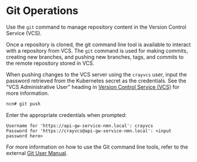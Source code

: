 # Git Operations

Use the `git` command to manage repository content in the Version Control Service \(VCS\).

Once a repository is cloned, the git command line tool is available to interact with a repository from VCS. The `git` command is used for making commits, creating new branches, and pushing new branches, tags, and commits to the remote repository stored in VCS.

When pushing changes to the VCS server using the `crayvcs` user, input the password retrieved from the Kubernetes secret as the credentials. See the "VCS Administrative User" heading in [Version Control Service \(VCS\)](Version_Control_Service_VCS.md#vcs-administrative-user) for more information.

```bash
ncn# git push
```

Enter the appropriate credentials when prompted:

```
Username for 'https://api-gw-service-nmn.local': crayvcs
Password for 'https://crayvcs@api-gw-service-nmn.local': <input password here>
```

For more information on how to use the Git command line tools, refer to the external [Git User Manual](https://git-scm.com/docs/user-manual.html).
